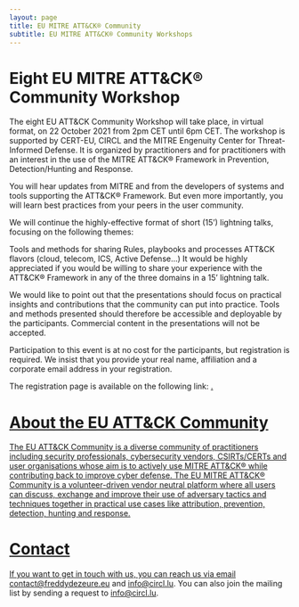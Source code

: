 ```yaml
---
layout: page
title: EU MITRE ATT&CK® Community
subtitle: EU MITRE ATT&CK® Community Workshops
---
```


# Eight EU MITRE ATT&CK® Community Workshop

The eight EU ATT&CK Community Workshop will take place, in virtual format, on 22 October 2021 from 2pm CET until 6pm CET. The workshop is supported by CERT-EU, CIRCL and the MITRE Engenuity Center for Threat-Informed Defense. It is organized by practitioners and for practitioners with an interest in the use of the MITRE ATT&CK® Framework in Prevention, Detection/Hunting and Response.

You will hear updates from MITRE and from the developers of systems and tools supporting the ATT&CK® Framework. But even more importantly, you will learn best practices from your peers in the user community.

We will continue the highly-effective format of short (15’) lightning talks, focusing on the following themes:

Tools and methods for sharing
Rules, playbooks and processes
ATT&CK flavors (cloud, telecom, ICS, Active Defense…)
It would be highly appreciated if you would be willing to share your experience with the ATT&CK® Framework in any of the three domains in a 15’ lightning talk.

We would like to point out that the presentations should focus on practical insights and contributions that the community can put into practice. Tools and methods presented should therefore be accessible and deployable by the participants. Commercial content in the presentations will not be accepted.

Participation to this event is at no cost for the participants, but registration is required. We insist that you provide your real name, affiliation and a corporate email address in your registration.

The registration page is available on the following link:
<a href="https://scic.ec.europa.eu/ew/register/dgscic/8th_EU_ATT_CK_Community_Workshop_22_October_2021_virtual/e/lk/g/30870/k/">.

# About the EU ATT&CK Community

The EU ATT&CK Community is a diverse community of practitioners including security professionals, cybersecurity vendors, CSIRTs/CERTs and user organisations whose aim is to actively use MITRE ATT&CK® while contributing back to improve cyber defense. The EU MITRE ATT&CK® Community is a volunteer-driven vendor neutral platform where all users can discuss, exchange and improve their use of adversary tactics and techniques together in practical use cases like attribution, prevention, detection, hunting and response.

# Contact

If you want to get in touch with us, you can reach us via email contact@freddydezeure.eu and info@circl.lu. You can also join the mailing list by sending a request to info@circl.lu.

